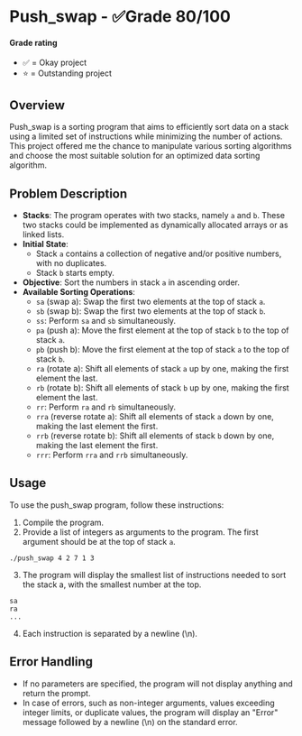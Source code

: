 # Push_swap - ✅Grade 80/100

#### Grade rating
- ✅ = Okay project
- ⭐ = Outstanding project

## Overview

Push_swap is a sorting program that aims to efficiently sort data on a stack using a limited set of instructions while minimizing the number of actions. This project offered me the chance to manipulate various sorting algorithms and choose the most suitable solution for an optimized data sorting algorithm.

## Problem Description

- **Stacks**: The program operates with two stacks, namely `a` and `b`. These two stacks could be implemented as dynamically allocated arrays or as linked lists.
- **Initial State**:
  - Stack `a` contains a collection of negative and/or positive numbers, with no duplicates.
  - Stack `b` starts empty.
- **Objective**: Sort the numbers in stack `a` in ascending order.
- **Available Sorting Operations**:
  - `sa` (swap a): Swap the first two elements at the top of stack `a`.
  - `sb` (swap b): Swap the first two elements at the top of stack `b`.
  - `ss`: Perform `sa` and `sb` simultaneously.
  - `pa` (push a): Move the first element at the top of stack `b` to the top of stack `a`.
  - `pb` (push b): Move the first element at the top of stack `a` to the top of stack `b`.
  - `ra` (rotate a): Shift all elements of stack `a` up by one, making the first element the last.
  - `rb` (rotate b): Shift all elements of stack `b` up by one, making the first element the last.
  - `rr`: Perform `ra` and `rb` simultaneously.
  - `rra` (reverse rotate a): Shift all elements of stack `a` down by one, making the last element the first.
  - `rrb` (reverse rotate b): Shift all elements of stack `b` down by one, making the last element the first.
  - `rrr`: Perform `rra` and `rrb` simultaneously.

## Usage

To use the push_swap program, follow these instructions:

1. Compile the program.
2. Provide a list of integers as arguments to the program. The first argument should be at the top of stack `a`.

```shell
./push_swap 4 2 7 1 3
```

3. The program will display the smallest list of instructions needed to sort the stack a, with the smallest number at the top.

```shell 
sa
ra
...
```

4. Each instruction is separated by a newline (\n).

## Error Handling

- If no parameters are specified, the program will not display anything and return the prompt.
- In case of errors, such as non-integer arguments, values exceeding integer limits, or duplicate values, the program will display an "Error" message followed by a newline (\n) on the standard error.
